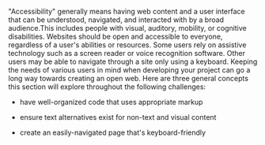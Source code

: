 <p>"Accessibility" generally means having web content and a user interface that can be understood, navigated, and interacted with by a broad audience.This includes people with visual, auditory, mobility, or cognitive disabilities. Websites should be open and accessible to everyone, regardless of a user's abilities or resources. Some users rely on assistive technology such as a screen reader or voice recognition software. Other users may be able to navigate through a site only using a keyboard. Keeping the needs of various users in mind when developing your project can go a long way towards creating an open web. Here are three general concepts this section will explore throughout the following challenges:</p>
<p> 

- have well-organized code that uses appropriate markup<br>

- ensure text alternatives exist for non-text and visual content<br>

- create an easily-navigated page that's keyboard-friendly<br>
</p>
